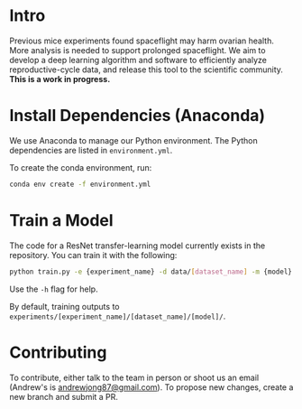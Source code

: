 # Intro
Previous mice experiments found spaceflight may harm ovarian health. More analysis is needed to support prolonged spaceflight. We aim to develop a deep learning algorithm and software to efficiently analyze reproductive-cycle data, and release this tool to the scientific community. **This is a work in progress.**

# Install Dependencies (Anaconda)
We use Anaconda to manage our Python environment. The Python dependencies are listed in `environment.yml`. 

To create the conda environment, run:
```bash 
conda env create -f environment.yml
```

# Train a Model
The code for a ResNet transfer-learning model currently exists in the repository. You can train it with the following:

```bash
python train.py -e {experiment_name} -d data/[dataset_name] -m {model} {model_params} -o {optimizer} {optimizer_params} -n {num_epochs} -b {batch_size}
```

Use the `-h` flag for help.

By default, training outputs to `experiments/[experiment_name]/[dataset_name]/[model]/`.

# Contributing
To contribute, either talk to the team in person or shoot us an email (Andrew's is andrewjong87@gmail.com). To propose new changes, create a new branch and submit a PR.
